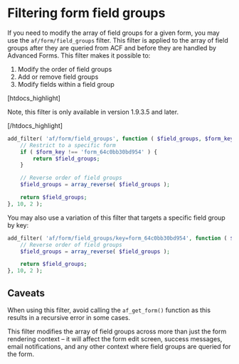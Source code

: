 # Filtering form field groups

If you need to modify the array of field groups for a given form, you may use the `af/form/field_groups` filter. This
filter is applied to the array of field groups after they are queried from ACF and before they are handled by Advanced
Forms. This filter makes it possible to:

1. Modify the order of field groups
2. Add or remove field groups
3. Modify fields within a field group

[htdocs_highlight]

Note, this filter is only available in version 1.9.3.5 and later.

[/htdocs_highlight]

```php
add_filter( 'af/form/field_groups', function ( $field_groups, $form_key ) {
	// Restrict to a specific form
	if ( $form_key !== 'form_64c0bb30bd954' ) {
		return $field_groups;
	}

	// Reverse order of field groups
	$field_groups = array_reverse( $field_groups );

	return $field_groups;
}, 10, 2 );
```

You may also use a variation of this filter that targets a specific field group by key:

```php
add_filter( 'af/form/field_groups/key=form_64c0bb30bd954', function ( $field_groups, $form_key ) {
	// Reverse order of field groups
	$field_groups = array_reverse( $field_groups );

	return $field_groups;
}, 10, 2 );
```

## Caveats

When using this filter, avoid calling the `af_get_form()` function as this results in a recursive error in some cases.

This filter modifies the array of field groups across more than just the form rendering context – it will affect the
form edit screen, success messages, email notifications, and any other context where field groups are queried for the
form.